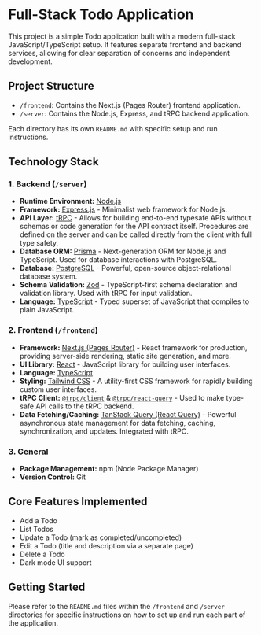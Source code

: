 # Full-Stack Todo Application

This project is a simple Todo application built with a modern full-stack JavaScript/TypeScript setup. It features separate frontend and backend services, allowing for clear separation of concerns and independent development.

## Project Structure

-   `/frontend`: Contains the Next.js (Pages Router) frontend application.
-   `/server`: Contains the Node.js, Express, and tRPC backend application.

Each directory has its own `README.md` with specific setup and run instructions.

## Technology Stack

### 1. Backend (`/server`)

-   **Runtime Environment:** [Node.js](https://nodejs.org/)
-   **Framework:** [Express.js](https://expressjs.com/) - Minimalist web framework for Node.js.
-   **API Layer:** [tRPC](https://trpc.io/) - Allows for building end-to-end typesafe APIs without schemas or code generation for the API contract itself. Procedures are defined on the server and can be called directly from the client with full type safety.
-   **Database ORM:** [Prisma](https://www.prisma.io/) - Next-generation ORM for Node.js and TypeScript. Used for database interactions with PostgreSQL.
-   **Database:** [PostgreSQL](https://www.postgresql.org/) - Powerful, open-source object-relational database system.
-   **Schema Validation:** [Zod](https://zod.dev/) - TypeScript-first schema declaration and validation library. Used with tRPC for input validation.
-   **Language:** [TypeScript](https://www.typescriptlang.org/) - Typed superset of JavaScript that compiles to plain JavaScript.

### 2. Frontend (`/frontend`)

-   **Framework:** [Next.js (Pages Router)](https://nextjs.org/) - React framework for production, providing server-side rendering, static site generation, and more.
-   **UI Library:** [React](https://reactjs.org/) - JavaScript library for building user interfaces.
-   **Language:** [TypeScript](https://www.typescriptlang.org/)
-   **Styling:** [Tailwind CSS](https://tailwindcss.com/) - A utility-first CSS framework for rapidly building custom user interfaces.
-   **tRPC Client:** [`@trpc/client`](https://trpc.io/docs/client/vanilla) & [`@trpc/react-query`](https://trpc.io/docs/client/react-query) - Used to make type-safe API calls to the tRPC backend.
-   **Data Fetching/Caching:** [TanStack Query (React Query)](https://tanstack.com/query/latest) - Powerful asynchronous state management for data fetching, caching, synchronization, and updates. Integrated with tRPC.

### 3. General

-   **Package Management:** npm (Node Package Manager)
-   **Version Control:** Git

## Core Features Implemented

-   Add a Todo
-   List Todos
-   Update a Todo (mark as completed/uncompleted)
-   Edit a Todo (title and description via a separate page)
-   Delete a Todo
-   Dark mode UI support

## Getting Started

Please refer to the `README.md` files within the `/frontend` and `/server` directories for specific instructions on how to set up and run each part of the application. 